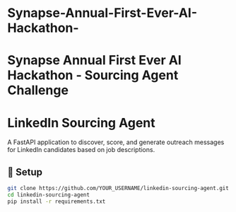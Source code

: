 # Synapse-Annual-First-Ever-AI-Hackathon-
# **Synapse Annual First Ever AI Hackathon - Sourcing Agent Challenge**  ##

# LinkedIn Sourcing Agent

A FastAPI application to discover, score, and generate outreach messages for LinkedIn candidates based on job descriptions.

## 🔧 Setup

```bash
git clone https://github.com/YOUR_USERNAME/linkedin-sourcing-agent.git
cd linkedin-sourcing-agent
pip install -r requirements.txt
